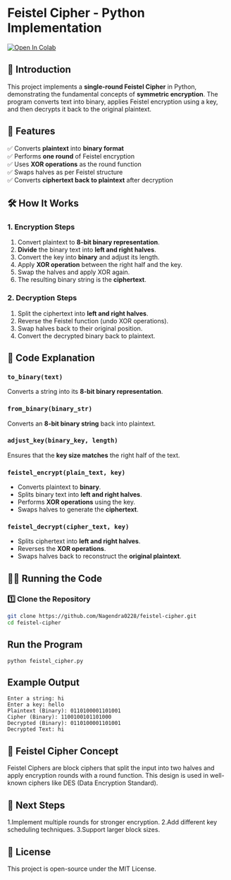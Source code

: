 # Feistel Cipher - Python Implementation

[![Open In Colab](https://colab.research.google.com/assets/colab-badge.svg)](https://colab.research.google.com/drive/1mFK0OpH4W0G0swwKiJKwk_h2imdyOnaQ?usp=sharing)

## 📌 Introduction
This project implements a **single-round Feistel Cipher** in Python, demonstrating the fundamental concepts of **symmetric encryption**. The program converts text into binary, applies Feistel encryption using a key, and then decrypts it back to the original plaintext.

## 🚀 Features
✅ Converts **plaintext** into **binary format**  
✅ Performs **one round** of Feistel encryption  
✅ Uses **XOR operations** as the round function  
✅ Swaps halves as per Feistel structure  
✅ Converts **ciphertext back to plaintext** after decryption  

## 🛠 How It Works
### **1. Encryption Steps**
1. Convert plaintext to **8-bit binary representation**.
2. **Divide** the binary text into **left and right halves**.
3. Convert the key into **binary** and adjust its length.
4. Apply **XOR operation** between the right half and the key.
5. Swap the halves and apply XOR again.
6. The resulting binary string is the **ciphertext**.

### **2. Decryption Steps**
1. Split the ciphertext into **left and right halves**.
2. Reverse the Feistel function (undo XOR operations).
3. Swap halves back to their original position.
4. Convert the decrypted binary back to plaintext.

## 📜 Code Explanation
### **`to_binary(text)`**
Converts a string into its **8-bit binary representation**.

### **`from_binary(binary_str)`**
Converts an **8-bit binary string** back into plaintext.

### **`adjust_key(binary_key, length)`**
Ensures that the **key size matches** the right half of the text.

### **`feistel_encrypt(plain_text, key)`**
- Converts plaintext to **binary**.
- Splits binary text into **left and right halves**.
- Performs **XOR operations** using the key.
- Swaps halves to generate the **ciphertext**.

### **`feistel_decrypt(cipher_text, key)`**
- Splits ciphertext into **left and right halves**.
- Reverses the **XOR operations**.
- Swaps halves back to reconstruct the **original plaintext**.

## 🏃‍♂️ Running the Code
### **1️⃣ Clone the Repository**
```bash
git clone https://github.com/Nagendra0228/feistel-cipher.git
cd feistel-cipher
```
## Run the Program
```
python feistel_cipher.py
```
## Example Output
```
Enter a string: hi
Enter a key: hello
Plaintext (Binary): 0110100001101001
Cipher (Binary): 1100100101101000
Decrypted (Binary): 0110100001101001
Decrypted Text: hi
```
## 🔐 Feistel Cipher Concept
Feistel Ciphers are block ciphers that split the input into two halves and apply encryption rounds with a round function. This design is used in well-known ciphers like DES (Data Encryption Standard).
## 📌 Next Steps
  1.Implement multiple rounds for stronger encryption.
  2.Add different key scheduling techniques.
  3.Support larger block sizes.
## 📄 License
This project is open-source under the MIT License.
